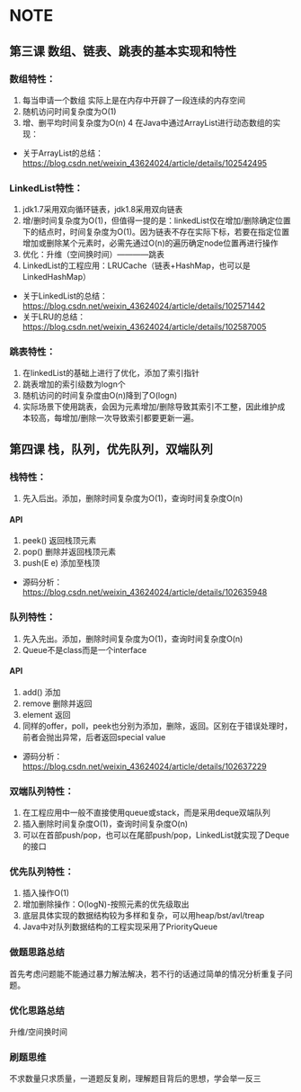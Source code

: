 # NOTE

## 第三课 数组、链表、跳表的基本实现和特性
### 数组特性：
1. 每当申请一个数组 实际上是在内存中开辟了一段连续的内存空间
2. 随机访问时间复杂度为O(1)
3. 增、删平均时间复杂度为O(n)
4 在Java中通过ArrayList进行动态数组的实现：
* 关于ArrayList的总结：https://blog.csdn.net/weixin_43624024/article/details/102542495

### LinkedList特性：
1. jdk1.7采用双向循环链表，jdk1.8采用双向链表
2. 增/删时间复杂度为O(1)，但值得一提的是：linkedList仅在增加/删除确定位置下的结点时，时间复杂度为O(1)。因为链表不存在实际下标，若要在指定位置增加或删除某个元素时，必需先通过O(n)的遍历确定node位置再进行操作
3. 优化：升维（空间换时间）————跳表
4. LinkedList的工程应用：LRUCache（链表+HashMap，也可以是LinkedHashMap）
* 关于LinkedList的总结：https://blog.csdn.net/weixin_43624024/article/details/102571442 
* 关于LRU的总结：https://blog.csdn.net/weixin_43624024/article/details/102587005

### 跳表特性：
1. 在linkedList的基础上进行了优化，添加了索引指针
2. 跳表增加的索引级数为logn个
3. 随机访问的时间复杂度由O(n)降到了O(logn)
4. 实际场景下使用跳表，会因为元素增加/删除导致其索引不工整，因此维护成本较高，每增加/删除一次导致索引都要更新一遍。

## 第四课 栈，队列，优先队列，双端队列
### 栈特性：
1. 先入后出。添加，删除时间复杂度为O(1)，查询时间复杂度O(n)
#### API
1. peek() 返回栈顶元素
2. pop() 删除并返回栈顶元素
3. push(E e) 添加至栈顶
* 源码分析：https://blog.csdn.net/weixin_43624024/article/details/102635948


### 队列特性：
1. 先入先出。添加，删除时间复杂度为O(1)，查询时间复杂度O(n)
2. Queue不是class而是一个interface
#### API
1. add() 添加
2. remove 删除并返回
3. element 返回
4. 同样的offer，poll，peek也分别为添加，删除，返回。区别在于错误处理时，前者会抛出异常，后者返回special value
* 源码分析：https://blog.csdn.net/weixin_43624024/article/details/102637229

### 双端队列特性：
1. 在工程应用中一般不直接使用queue或stack，而是采用deque双端队列
2. 插入删除时间复杂度O(1)，查询时间复杂度O(n)
3. 可以在首部push/pop，也可以在尾部push/pop，LinkedList就实现了Deque的接口

### 优先队列特性：
1. 插入操作O(1)
2. 增加删除操作：O(logN)-按照元素的优先级取出
3. 底层具体实现的数据结构较为多样和复杂，可以用heap/bst/avl/treap
4. Java中对队列数据结构的工程实现采用了PriorityQueue

### 做题思路总结
首先考虑问题能不能通过暴力解法解决，若不行的话通过简单的情况分析重复子问题。

### 优化思路总结
升维/空间换时间

### 刷题思维
不求数量只求质量，一道题反复刷，理解题目背后的思想，学会举一反三



